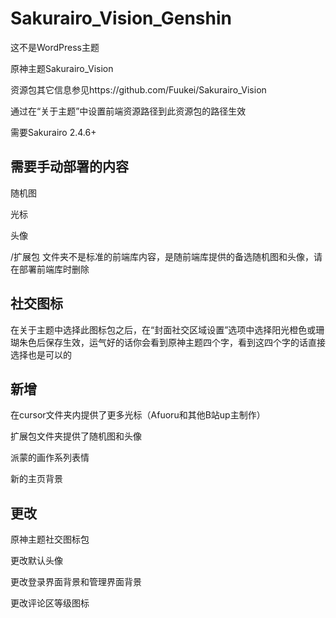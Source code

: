 # Sakurairo_Vision_Genshin

这不是WordPress主题

原神主题Sakurairo_Vision

资源包其它信息参见https://github.com/Fuukei/Sakurairo_Vision

通过在“关于主题”中设置前端资源路径到此资源包的路径生效

需要Sakurairo 2.4.6+

## 需要手动部署的内容

随机图

光标

头像

/扩展包 文件夹不是标准的前端库内容，是随前端库提供的备选随机图和头像，请在部署前端库时删除

## 社交图标

在关于主题中选择此图标包之后，在“封面社交区域设置”选项中选择阳光橙色或珊瑚朱色后保存生效，运气好的话你会看到原神主题四个字，看到这四个字的话直接选择也是可以的

## 新增

在cursor文件夹内提供了更多光标（Afuoru和其他B站up主制作）

扩展包文件夹提供了随机图和头像

派蒙的画作系列表情

新的主页背景

## 更改

原神主题社交图标包

更改默认头像

更改登录界面背景和管理界面背景

更改评论区等级图标

